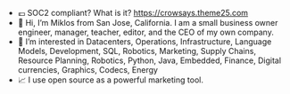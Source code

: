 - 💷 SOC2 compliant? What is it? https://crowsays.theme25.com
- 👋 Hi, I’m Miklos from San Jose, California. I am a small business owner engineer, manager, teacher, editor, and the CEO of my own company.
- 👀 I’m interested in Datacenters, Operations, Infrastructure, Language Models, Development, SQL, Robotics, Marketing, Supply Chains, Resource Planning, Robotics, Python, Java, Embedded, Finance, Digital currencies, Graphics, Codecs, Energy
- 📈 I use open source as a powerful marketing tool.
